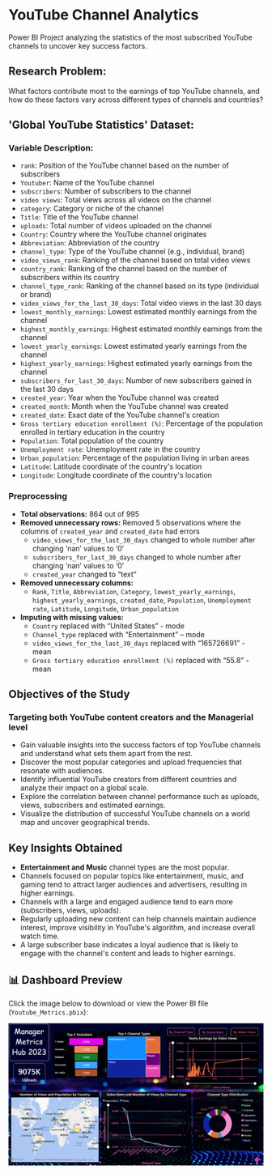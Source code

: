 # YouTube Channel Analytics
Power BI Project analyzing the statistics of the most subscribed YouTube channels to uncover key success factors.

## Research Problem:
What factors contribute most to the earnings of top YouTube channels, and how do these factors vary across different types of channels and countries?

## 'Global YouTube Statistics' Dataset:

### Variable Description: 

- `rank`: Position of the YouTube channel based on the number of subscribers
- `Youtuber`: Name of the YouTube channel
- `subscribers`: Number of subscribers to the channel
- `video views`: Total views across all videos on the channel
- `category`: Category or niche of the channel
- `Title`: Title of the YouTube channel
- `uploads`: Total number of videos uploaded on the channel
- `Country`: Country where the YouTube channel originates
- `Abbreviation`: Abbreviation of the country
- `channel_type`: Type of the YouTube channel (e.g., individual, brand)
- `video_views_rank`: Ranking of the channel based on total video views
- `country_rank`: Ranking of the channel based on the number of subscribers within its country
- `channel_type_rank`: Ranking of the channel based on its type (individual or brand)
- `video_views_for_the_last_30_days`: Total video views in the last 30 days
- `lowest_monthly_earnings`: Lowest estimated monthly earnings from the channel
- `highest_monthly_earnings`: Highest estimated monthly earnings from the channel
- `lowest_yearly_earnings`: Lowest estimated yearly earnings from the channel
- `highest_yearly_earnings`: Highest estimated yearly earnings from the channel
- `subscribers_for_last_30_days`: Number of new subscribers gained in the last 30 days
- `created_year`: Year when the YouTube channel was created
- `created_month`: Month when the YouTube channel was created
- `created_date`: Exact date of the YouTube channel's creation
- `Gross tertiary education enrollment (%)`: Percentage of the population enrolled in tertiary education in the country
- `Population`: Total population of the country
- `Unemployment rate`: Unemployment rate in the country
- `Urban_population`: Percentage of the population living in urban areas
- `Latitude`: Latitude coordinate of the country's location
- `Longitude`: Longitude coordinate of the country's location

### Preprocessing
- **Total observations:** 864 out of 995
- **Removed unnecessary rows:** Removed 5 observations where the columns of `created_year` and `created_date` had errors 
  - `video_views_for_the_last_30_days` changed to whole number after changing ‘nan’ values to ‘0’
  - `subscribers_for_last_30_days` changed to whole number after changing ‘nan’ values to ‘0’
  - `created_year` changed to “text”
- **Removed unnecessary columns:**
  - `Rank`, `Title`, `Abbreviation`, `Category`, `lowest_yearly_earnings`, `highest_yearly_earnings`, `created_date`, `Population`, `Unemployment rate`, `Latitude`, `Longitude`, `Urban_population`
- **Imputing with missing values:**
  - `Country` replaced with “United States” - mode
  - `Channel_type` replaced with “Entertainment” – mode
  - `video_views_for_the_last_30_days` replaced with “165726691” - mean
  - `Gross tertiary education enrollment (%)` replaced with “55.8” - mean
 
## Objectives of the Study
### Targeting both YouTube content creators and the Managerial level

- Gain valuable insights into the success factors of top YouTube channels and understand what sets them apart from the rest.
- Discover the most popular categories and upload frequencies that resonate with audiences.
- Identify influential YouTube creators from different countries and analyze their impact on a global scale.
- Explore the correlation between channel performance such as uploads, views, subscribers and estimated earnings.
- Visualize the distribution of successful YouTube channels on a world map and uncover geographical trends.

## Key Insights Obtained

- **Entertainment and Music** channel types are the most popular.
- Channels focused on popular topics like entertainment, music, and gaming tend to attract larger audiences and advertisers, resulting in higher earnings.
- Channels with a large and engaged audience tend to earn more (subscribers, views, uploads).
- Regularly uploading new content can help channels maintain audience interest, improve visibility in YouTube's algorithm, and increase overall watch time.
- A large subscriber base indicates a loyal audience that is likely to engage with the channel's content and leads to higher earnings.


## 📊 Dashboard Preview

Click the image below to download or view the Power BI file (`Youtube_Metrics.pbix`):

[![Dashboard Screenshot](dashboard_preview.png)](Youtube_Metrics.pbix)
